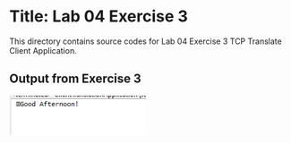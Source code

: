 # Title: Lab 04 Exercise 3

This directory contains source codes for Lab 04 Exercise 3 TCP Translate Client Application.

## Output from Exercise 3

![image](https://github.com/nurul415/dadrepository/blob/main/tcp_application/TCPTranslationClientApp/images/L04E3_client.PNG)
